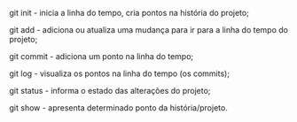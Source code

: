 git init - inicia a linha do tempo, cria pontos na história do projeto;

git add - adiciona ou atualiza uma mudança para ir para a linha do tempo do projeto;

git commit - adiciona um ponto na linha do tempo;

git log - visualiza os pontos na linha do tempo (os commits);

git status - informa o estado das alterações do projeto;

git show - apresenta determinado ponto da história/projeto.